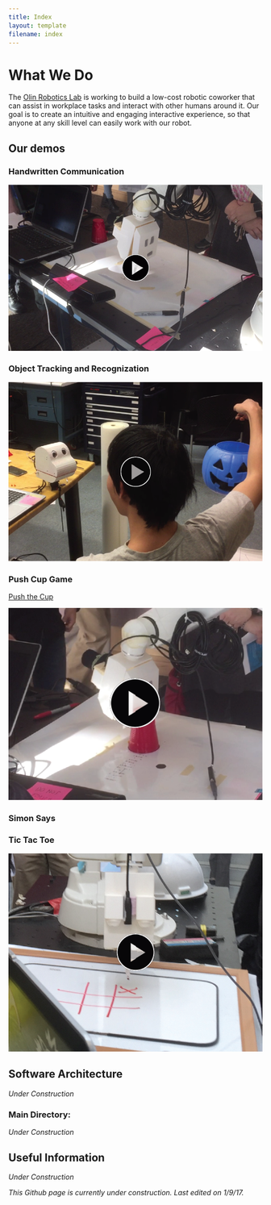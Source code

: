 ```yaml
---
title: Index
layout: template
filename: index
---
```


# What We Do
The [Olin Robotics Lab](http://olinrobotics.github.io) is working to build a low-cost robotic coworker that can assist in workplace tasks and interact with other humans around it. Our goal is to create an intuitive and engaging interactive experience, so that anyone at any skill level can easily work with our robot.

## Our demos

### Handwritten Communication

[![forge_pic](images/writing_thumbnail.png)](https://www.youtube.com/watch?v=HwmvSCOPStg&index=1&list=PLJM0FO8qEb3wIP3sY_EpJsm3OK1juWhqN)

### Object Tracking and Recognization

[![track_pic](images/track_thumbnail.png)](https://www.youtube.com/watch?v=wFORJR2kNos&list=PLJM0FO8qEb3wIP3sY_EpJsm3OK1juWhqN&index=2)

### Push Cup Game
[Push the Cup](pushcup)

[![cup_pic](images/cup_thumbnail.png)](https://www.youtube.com/watch?v=dPkxl1ZD-vY&list=PLJM0FO8qEb3wIP3sY_EpJsm3OK1juWhqN&index=3)

### Simon Says

### Tic Tac Toe

[![tictactoe_pic](images/tictactoe_thumbnail.png)](https://www.youtube.com/watch?v=jjyEv3PJ6AQ&index=4&list=PLJM0FO8qEb3wIP3sY_EpJsm3OK1juWhqN&t=31s)

## Software Architecture
*Under Construction*

### Main Directory:
*Under Construction*

## Useful Information
*Under Construction*

*This Github page is currently under construction. Last edited on 1/9/17.*
